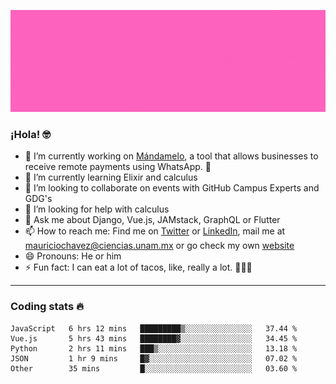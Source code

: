 ![Banner](banner.gif)

### ¡Hola! 🤓

- 🔭 I’m currently working on [Mándamelo](https://www.mandamelo.com.mx/), a tool that allows businesses to receive remote payments using WhatsApp. 🤖
- 🌱 I’m currently learning Elixir and calculus
- 👯 I’m looking to collaborate on events with GitHub Campus Experts and GDG's
- 🤔 I’m looking for help with calculus
- 💬 Ask me about Django, Vue.js, JAMstack, GraphQL or Flutter
- 📫 How to reach me: Find me on [Twitter](https://twitter.com/ultr4nerd) or [LinkedIn](https://www.linkedin.com/in/mauricio-chávez-olea-4b46b7147/), mail me at [mauriciochavez@ciencias.unam.mx](mailto:mauriciochavez@ciencias.unam.mx) or go check my own [website](mauriciochavez.surge.sh)
- 😄 Pronouns: He or him
- ⚡ Fun fact: I can eat a lot of tacos, like, really a lot. 🌮🌮🌮
<!-- 🎙️ I'm releasing weekly episodes on my podcast ["Un Podcast Junior"](https://anchor.fm/un-podcast-junior)-->

---

### Coding stats 🔥

<!--START_SECTION:waka-->
```text
JavaScript   6 hrs 12 mins   █████████▒░░░░░░░░░░░░░░░   37.44 % 
Vue.js       5 hrs 43 mins   ████████▓░░░░░░░░░░░░░░░░   34.45 % 
Python       2 hrs 11 mins   ███▒░░░░░░░░░░░░░░░░░░░░░   13.18 % 
JSON         1 hr 9 mins     █▓░░░░░░░░░░░░░░░░░░░░░░░   07.02 % 
Other        35 mins         █░░░░░░░░░░░░░░░░░░░░░░░░   03.60 % 
```
<!--END_SECTION:waka-->
